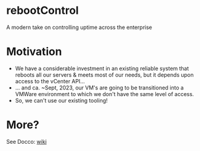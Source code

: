 # rebootControl

A modern take on controlling uptime across the enterprise

# Motivation

* We have a considerable investment in an existing reliable system that reboots all our servers & meets most of our needs, but it depends upon access to the vCenter API...
* ... and ca. ~Sept, 2023, our VM's are going to be transitioned into a VMWare environment to which we don't have the same level of access.
* So, we can't use our existing tooling!

# More? 
See Docco: [wiki](https://github.com/ualbertalib/rebootControl/wiki/)
